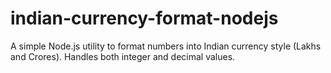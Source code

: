 # indian-currency-format-nodejs
A simple Node.js utility to format numbers into Indian currency style (Lakhs and Crores). Handles both integer and decimal values.
